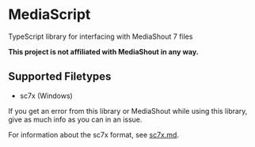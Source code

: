 # MediaScript

TypeScript library for interfacing with MediaShout 7 files

**This project is not affiliated with MediaShout in any way.**

## Supported Filetypes

* sc7x (Windows)

If you get an error from this library or MediaShout while using this library, give as much info as you can in an issue.

For information about the sc7x format, see [sc7x.md](sc7x.md).
